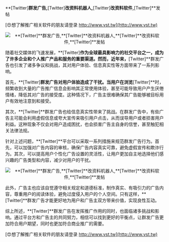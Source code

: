 **[Twitter]**群发广告,**[Twitter]**改资料机器人,**[Twitter]**改资料软件,**[Twitter]**发帖

[😍想了解推广相关软件的朋友请登录 http://www.vst.tw](http://www.vst.tw)

 <center><img src="https://vst.tw/MP4/tuiguang/png/5.png" alt="**[Twitter]**群发广告,**[Twitter]**改资料机器人,**[Twitter]**改资料软件,**[Twitter]**发帖"></center>

随着社交媒体的飞速发展，**[Twitter]**作为全球最具影响力的社交平台之一，成为了许多企业和个人推广产品和服务的重要渠道。然而，近年来，**[Twitter]**群发广告也引发了诸多争议和挑战，其对用户体验、信息真实性等方面带来了一系列影响。

首先，**[Twitter]**群发广告对用户体验造成了干扰。当用户在浏览**[Twitter]**时，频繁收到大量的广告推广信息会影响其正常使用体验，甚至可能导致用户产生厌倦情绪，降低其对广告的接受度。这种情况下，广告主很难确保其广告能够被目标用户有效地注意到和接受。

其次，**[Twitter]**群发广告也给信息真实性带来了挑战。在群发广告中，有些广告主可能会利用虚假信息或夸大宣传来吸引用户点击，从而误导用户或者损害用户利益。这种现象不仅会对用户造成困扰，也会损害广告主自身的信誉，甚至触犯相关法律法规。

针对上述问题，**[Twitter]**平台可以采取一系列措施来规范群发广告行为。首先，可以加强对广告内容的审核，确保广告内容真实可靠，避免虚假宣传和欺诈行为。其次，可以提高用户个性化广告设置的灵活性，让用户更加自主地选择他们感兴趣的广告类型和内容，减少对用户的干扰。

 <center><img src="https://vst.tw/MP4/tuiguang/png/1.png" alt="**[Twitter]**群发广告,**[Twitter]**改资料机器人,**[Twitter]**改资料软件,**[Twitter]**发帖"></center>

此外，广告主也应该自觉遵守相关规定和道德标准，制作真实、有吸引力的广告内容，尊重用户的阅读体验，避免过度侵入用户的个人空间。只有这样，**[Twitter]**群发广告才能更好地为用户和广告主双方带来价值，实现良性互动。

综上所述，**[Twitter]**群发广告在发挥推广作用的同时，也面临诸多挑战和影响。通过平台方和广告主的共同努力，相信可以找到更好的平衡点，让群发广告更加符合用户期望，同时也更加符合商业推广的需要。

[😍想了解推广相关软件的朋友请登录 http://www.vst.tw](http://www.vst.tw)



